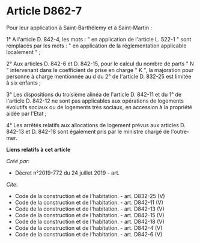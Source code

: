 # Article D862-7

Pour leur application à Saint-Barthélemy et à Saint-Martin : 

1° A l'article D. 842-4, les mots : " en application de l'article L. 522-1 " sont remplacés par les mots : " en application
de la réglementation applicable localement " ; 

2° Aux articles D. 842-6 et D. 842-15, pour le calcul du nombre de parts " N " intervenant dans le coefficient de prise en
charge " K ", la majoration pour personne à charge mentionnée au d du 2° de l'article D. 832-25 est limitée à six enfants ; 

3° Les dispositions du troisième alinéa de l'article D. 842-11 et du 1° de l'article D. 842-12 ne sont pas applicables aux
opérations de logements évolutifs sociaux ou de logements très sociaux, en accession à la propriété aidée par l'Etat ; 

4° Les arrêtés relatifs aux allocations de logement prévus aux articles D. 842-13 et D. 842-18 sont également pris par le
ministre chargé de l'outre-mer.

**Liens relatifs à cet article**

_Créé par_:

  - Décret n°2019-772 du 24 juillet 2019 - art.

_Cite_:

  - Code de la construction et de l'habitation. - art. D832-25 (V)
  - Code de la construction et de l'habitation. - art. D842-11 (V)
  - Code de la construction et de l'habitation. - art. D842-13 (V)
  - Code de la construction et de l'habitation. - art. D842-15 (V)
  - Code de la construction et de l'habitation. - art. D842-18 (V)
  - Code de la construction et de l'habitation. - art. D842-4 (V)
  - Code de la construction et de l'habitation. - art. D842-6 (V)
